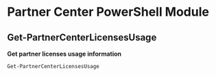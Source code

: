# Partner Center PowerShell Module #

## Get-PartnerCenterLicensesUsage ##

**Get partner licenses usage information**

    Get-PartnerCenterLicensesUsage
